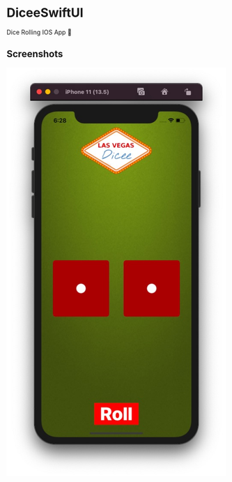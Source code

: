 # DiceeSwiftUI
Dice Rolling IOS App 🎲

## Screenshots

![Screenshot](https://github.com/Rohan-cod/DiceeSwiftUI/blob/master/Screenshots/Screenshot%202020-07-10%20at%206.28.40%20PM.jpg)
